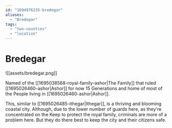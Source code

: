 ```yaml
---
id: "1694976235-bredegar"
aliases:
  - "Bredegar"
tags:
  - "two-counties"
  - "location"
---
```


# Bredegar
![[assets/bredegar.png]]

Named of the [[1695038568-royal-family-ashor|The Family]] that ruled [[1695026460-ashor|Ashor]] for now 15 Generations and home of most of the People living in [[1695026460-ashor|Ashor]]. 

This, similar to [[1695026485-ithegar|Ithegar]], is a thriving and blooming coastal city. Although, due to the lower number of guards here, as they're concentrated on the Keep to protect the royal family, criminals are more of a problem here. But they do there best to keep the city and their citizens safe.

